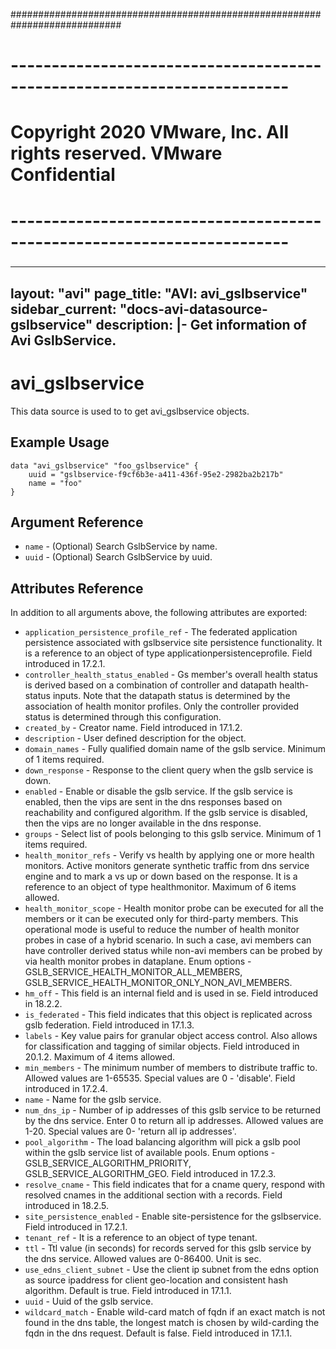 ############################################################################
# ------------------------------------------------------------------------
# Copyright 2020 VMware, Inc.  All rights reserved. VMware Confidential
# ------------------------------------------------------------------------
###

---
layout: "avi"
page_title: "AVI: avi_gslbservice"
sidebar_current: "docs-avi-datasource-gslbservice"
description: |-
  Get information of Avi GslbService.
---

# avi_gslbservice

This data source is used to to get avi_gslbservice objects.

## Example Usage

```hcl
data "avi_gslbservice" "foo_gslbservice" {
    uuid = "gslbservice-f9cf6b3e-a411-436f-95e2-2982ba2b217b"
    name = "foo"
}
```

## Argument Reference

* `name` - (Optional) Search GslbService by name.
* `uuid` - (Optional) Search GslbService by uuid.

## Attributes Reference

In addition to all arguments above, the following attributes are exported:

* `application_persistence_profile_ref` - The federated application persistence associated with gslbservice site persistence functionality. It is a reference to an object of type applicationpersistenceprofile. Field introduced in 17.2.1.
* `controller_health_status_enabled` - Gs member's overall health status is derived based on a combination of controller and datapath health-status inputs. Note that the datapath status is determined by the association of health monitor profiles. Only the controller provided status is determined through this configuration.
* `created_by` - Creator name. Field introduced in 17.1.2.
* `description` - User defined description for the object.
* `domain_names` - Fully qualified domain name of the gslb service. Minimum of 1 items required.
* `down_response` - Response to the client query when the gslb service is down.
* `enabled` - Enable or disable the gslb service. If the gslb service is enabled, then the vips are sent in the dns responses based on reachability and configured algorithm. If the gslb service is disabled, then the vips are no longer available in the dns response.
* `groups` - Select list of pools belonging to this gslb service. Minimum of 1 items required.
* `health_monitor_refs` - Verify vs health by applying one or more health monitors. Active monitors generate synthetic traffic from dns service engine and to mark a vs up or down based on the response. It is a reference to an object of type healthmonitor. Maximum of 6 items allowed.
* `health_monitor_scope` - Health monitor probe can be executed for all the members or it can be executed only for third-party members. This operational mode is useful to reduce the number of health monitor probes in case of a hybrid scenario. In such a case, avi members can have controller derived status while non-avi members can be probed by via health monitor probes in dataplane. Enum options - GSLB_SERVICE_HEALTH_MONITOR_ALL_MEMBERS, GSLB_SERVICE_HEALTH_MONITOR_ONLY_NON_AVI_MEMBERS.
* `hm_off` - This field is an internal field and is used in se. Field introduced in 18.2.2.
* `is_federated` - This field indicates that this object is replicated across gslb federation. Field introduced in 17.1.3.
* `labels` - Key value pairs for granular object access control. Also allows for classification and tagging of similar objects. Field introduced in 20.1.2. Maximum of 4 items allowed.
* `min_members` - The minimum number of members to distribute traffic to. Allowed values are 1-65535. Special values are 0 - 'disable'. Field introduced in 17.2.4.
* `name` - Name for the gslb service.
* `num_dns_ip` - Number of ip addresses of this gslb service to be returned by the dns service. Enter 0 to return all ip addresses. Allowed values are 1-20. Special values are 0- 'return all ip addresses'.
* `pool_algorithm` - The load balancing algorithm will pick a gslb pool within the gslb service list of available pools. Enum options - GSLB_SERVICE_ALGORITHM_PRIORITY, GSLB_SERVICE_ALGORITHM_GEO. Field introduced in 17.2.3.
* `resolve_cname` - This field indicates that for a cname query, respond with resolved cnames in the additional section with a records. Field introduced in 18.2.5.
* `site_persistence_enabled` - Enable site-persistence for the gslbservice. Field introduced in 17.2.1.
* `tenant_ref` - It is a reference to an object of type tenant.
* `ttl` - Ttl value (in seconds) for records served for this gslb service by the dns service. Allowed values are 0-86400. Unit is sec.
* `use_edns_client_subnet` - Use the client ip subnet from the edns option as source ipaddress for client geo-location and consistent hash algorithm. Default is true. Field introduced in 17.1.1.
* `uuid` - Uuid of the gslb service.
* `wildcard_match` - Enable wild-card match of fqdn  if an exact match is not found in the dns table, the longest match is chosen by wild-carding the fqdn in the dns request. Default is false. Field introduced in 17.1.1.

